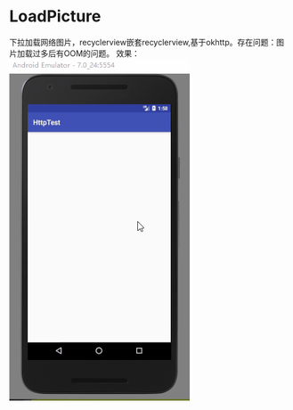 # LoadPicture
下拉加载网络图片，recyclerview嵌套recyclerview,基于okhttp。存在问题：图片加载过多后有OOM的问题。
效果：
![效果](https://github.com/HeTingwei/LoadPicture/blob/master/doc/loadPicture.gif)
